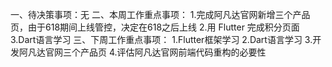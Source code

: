 一、待决策事项：无
二、本周工作重点事项：
1.完成阿凡达官网新增三个产品页，由于618期间上线管控，决定在618之后上线
2.用 Flutter 完成积分页面
3.Dart语言学习
三、下周工作重点事项：
1.Flutter框架学习
2.Dart语言学习
3.开发阿凡达官网三个产品页
4.评估阿凡达官网前端代码重构的必要性
